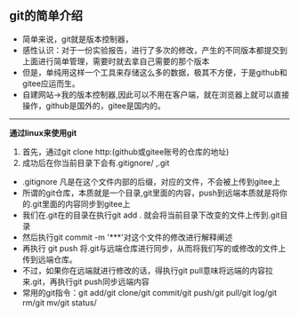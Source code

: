 ## git的简单介绍
- 简单来说，git就是版本控制器，
- 感性认识：对于一份实验报告，进行了多次的修改，产生的不同版本都提交到上面进行简单管理，需要时就去拿自己需要的那个版本
- 但是，单纯用这样一个工具来存储这么多的数据，极其不方便，于是github和gitee应运而生。
- 自建网站->我的版本控制器,因此可以不用在客户端，就在浏览器上就可以直接操作，github是国外的，gitee是国内的。

---
**通过linux来使用git**

1. 首先，通过git clone http:(github或gitee账号的仓库的地址)
2. 成功后在你当前目录下会有.gitignore/  ,.git
- .gitignore 凡是在这个文件内部的后缀，对应的文件，不会被上传到gitee上
- 所谓的git仓库，本质就是一个目录,git里面的内容，push到远端本质就是将你的.git里面的内容同步到gitee上
- 我们在.git在的目录在执行git add . 就会将当前目录下改变的文件上传到.git目录
- 然后执行git commit -m '***'对这个文件的修改进行解释阐述
- 再执行 git push 将.git与远端仓库进行同步，从而将我们写的或修改的文件上传到远端仓库。
- 不过，如果你在远端就进行修改的话，得执行git pull意味将远端的内容拉来.git，再执行git push同步远端内容
- 常用的git指令：git add/git clone/git commit/git push/git pull/git log/git rm/git mv/git status/
